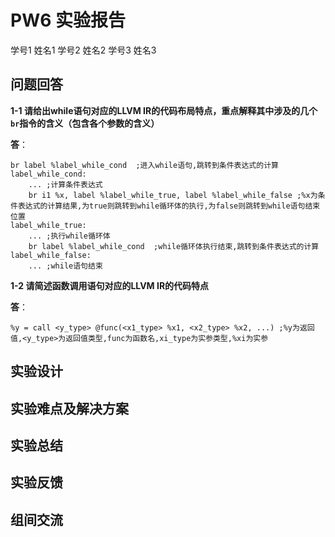 # PW6 实验报告

学号1 姓名1 学号2 姓名2 学号3 姓名3

## 问题回答

**1-1 请给出while语句对应的LLVM IR的代码布局特点，重点解释其中涉及的几个`br`指令的含义（包含各个参数的含义）**  

**答**：  
```assembly
br label %label_while_cond	;进入while语句,跳转到条件表达式的计算
label_while_cond:
	...	;计算条件表达式
	br i1 %x, label %label_while_true, label %label_while_false	;%x为条件表达式的计算结果,为true则跳转到while循环体的执行,为false则跳转到while语句结束位置
label_while_true:
	...	;执行while循环体
	br label %label_while_cond	;while循环体执行结束,跳转到条件表达式的计算
label_while_false:
	...	;while语句结束
```

**1-2 请简述函数调用语句对应的LLVM IR的代码特点**  

**答**：  
```assembly
%y = call <y_type> @func(<x1_type> %x1, <x2_type> %x2, ...)	;%y为返回值,<y_type>为返回值类型,func为函数名,xi_type为实参类型,%xi为实参
```

## 实验设计

## 实验难点及解决方案

## 实验总结

## 实验反馈

## 组间交流
